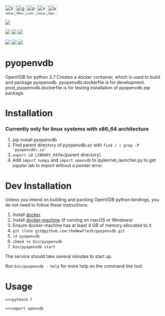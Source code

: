 <p>
    <a href="https://www.linkedin.com/in/alexandergbraun" rel="nofollow noreferrer">
        <img src="https://www.gomezaparicio.com/wp-content/uploads/2012/03/linkedin-logo-1-150x150.png"
             alt="linkedin" width="30px" height="30px"
        >
    </a>
    <a href="https://github.com/theNewFlesh" rel="nofollow noreferrer">
        <img src="https://tadeuzagallo.com/GithubPulse/assets/img/app-icon-github.png"
             alt="github" width="30px" height="30px"
        >
    </a>
    <a href="https://pypi.org/user/the-new-flesh" rel="nofollow noreferrer">
        <img src="https://cdn.iconscout.com/icon/free/png-256/python-2-226051.png"
             alt="pypi" width="30px" height="30px"
        >
    </a>
    <a href="http://vimeo.com/user3965452" rel="nofollow noreferrer">
        <img src="https://cdn.iconscout.com/icon/free/png-512/movie-52-151107.png?f=avif&w=512"
             alt="vimeo" width="30px" height="30px"
        >
    </a>
    <a href="http://www.alexgbraun.com" rel="nofollow noreferrer">
        <img src="https://i.ibb.co/fvyMkpM/logo.png"
             alt="alexgbraun" width="30px" height="30px"
        >
    </a>
</p>

<!-- <img id="logo" src="resources/logo.png" style="max-width: 717px"> -->

[![](https://img.shields.io/badge/License-MIT-F77E70?style=for-the-badge)](https://github.com/theNewFlesh/pyopenvdb/blob/master/LICENSE)

[![](https://img.shields.io/pypi/pyversions/pyopenvdb?style=for-the-badge&label=Python&color=A0D17B&logo=python&logoColor=A0D17B)](https://github.com/theNewFlesh/pyopenvdb)
[![](https://img.shields.io/pypi/v/pyopenvdb?style=for-the-badge&label=PyPI&color=5F95DE&logo=pypi&logoColor=5F95DE)](https://pypi.org/project/pyopenvdb/)
[![](https://img.shields.io/pypi/dm/pyopenvdb?style=for-the-badge&label=Downloads&color=5F95DE)](https://pepy.tech/project/pyopenvdb)

[![](https://img.shields.io/pypi/pyversions/pyopenvdb-3.8?style=for-the-badge&label=Python&color=A0D17B&logo=python&logoColor=A0D17B)](https://github.com/theNewFlesh/pyopenvdb/tree/python3.8)
[![](https://img.shields.io/pypi/v/pyopenvdb-3.8?style=for-the-badge&label=PyPI&color=5F95DE&logo=pypi&logoColor=5F95DE)](https://pypi.org/project/pyopenvdb-3.8/)
[![](https://img.shields.io/pypi/dm/pyopenvdb-3.8?style=for-the-badge&label=Downloads&color=5F95DE)](https://pepy.tech/project/pyopenvdb-3.8)

# pyopenvdb
OpenVDB for python 3.7
Creates a docker container, which is used to build and package pyopenvdb.
pyopenvdb.dockerfile is for development.
prod_pyopenvdb.dockerfile is for testing installation of pyopenvdb pip package.

# Installation
### Currently only for linux systems with x86_64 architecture
1. pip install pyopenvdb
2. Find parent directory of pyopenvdb.so with `find / | grep -P 'pyopenvdb\.so'`
3. `export LD_LIBRARY_PATH=`[parent directory]
4. Add `import numpy` and `import openvdb` to ipykernel_launcher.py to get
   jupyter lab to import without a pointer error.

# Dev Installation
Unless you intend on building and packing OpenVDB python bindings, you do not
need to follow these instructions.
1. Install [docker](https://docs.docker.com/v17.09/engine/installation)
2. Install [docker-machine](https://docs.docker.com/machine/install-machine) (if running on macOS or Windows)
3. Ensure docker-machine has at least 4 GB of memory allocated to it.
4. `git clone git@github.com:theNewFlesh/pyopenvdb.git`
5. `cd pyopenvdb`
6. `chmod +x bin/pyopenvdb`
7. `bin/pyopenvdb start`

The service should take several minutes to start up.

Run `bin/pyopenvdb --help` for more help on the command line tool.

# Usage
`>>>python3.7`

`>>>import openvdb`
